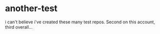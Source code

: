 # another-test
i can't believe i've created these many test repos.
Second on this account, third overall...
